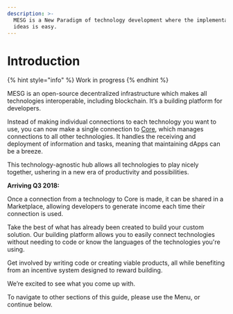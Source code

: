 ```yaml
---
description: >-
  MESG is a New Paradigm of technology development where the implementation of
  ideas is easy.
---
```


# Introduction

{% hint style="info" %}
Work in progress
{% endhint %}

MESG is an open-source decentralized infrastructure which makes all technologies interoperable, including blockchain. It’s a building platform for developers.

Instead of making individual connections to each technology you want to use, you can now make a single connection to [Core](start-here/core.md), which manages connections to all other technologies. It handles the receiving and deployment of information and tasks, meaning that maintaining dApps can be a breeze.  

This technology-agnostic hub allows all technologies to play nicely together, ushering in a new era of productivity and possibilities.

**Arriving Q3 2018:**

Once a connection from a technology to Core is made, it can be shared in a Marketplace, allowing developers to generate income each time their connection is used.

Take the best of what has already been created to build your custom solution. Our building platform allows you to easily connect technologies without needing to code or know the languages of the technologies you're using.

Get involved by writing code or creating viable products, all while benefiting from an incentive system designed to reward building.

We’re excited to see what you come up with.  


To navigate to other sections of this guide, please use the Menu, or continue below.  


